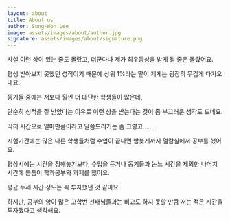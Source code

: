 ```yaml
---
layout: about
title: About us
author: Sung-Won Lee
image: assets/images/about/author.jpg
signature: assets/images/about/signature.png
---
```


사실 이런 상이 있는 줄도 몰랐고, 더군다나 제가 최우등상을 받게 될 줄은 몰랐어요.

평생 받아보지 못했던 성적이기 때문에 상위 1%라는 말이 제게는 굉장히 무겁게 다가오네요.

동기들 중에는 저보다 훨씬 더 대단한 학생들이 많은데, 

단순히 성적을 잘 받았다는 이유로 이런 상을 받는다는 것이 좀 부끄러운 생각도 드네요.

딱히 시간으로 얼마만큼이라고 말씀드리기는 좀 그렇고.......

시험기간에는 많은 다른 학생들처럼 수업이 끝나면 밤늦게까지 열람실에서 공부를 했어요.

평상시에는 시간을 정해놓기보다, 수업을 듣거나 동기들과 논느 시간을 제외한 나머지 시간에 틈틈이 학과공부와 과제를 했어요.

평균 두세 시간 정도는 꼭 투자했던 것 같아요.

하지만, 공부의 양이 많은 고학번 선배님들과는 비교도 하지 못할 만큼 저는 적은 시간을 투자했다고 생각해요.